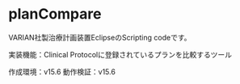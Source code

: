 # planCompare
VARIAN社製治療計画装置EclipseのScripting codeです。

実装機能：Clinical Protocolに登録されているプランを比較するツール

作成環境：v15.6
動作検証：v15.6

